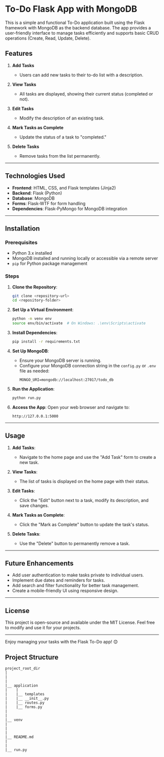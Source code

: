# To-Do Flask App with MongoDB

This is a simple and functional To-Do application built using the Flask framework with MongoDB as the backend database. The app provides a user-friendly interface to manage tasks efficiently and supports basic CRUD operations (Create, Read, Update, Delete).

## Features

1. **Add Tasks**  
   - Users can add new tasks to their to-do list with a description.

2. **View Tasks**  
   - All tasks are displayed, showing their current status (completed or not).

3. **Edit Tasks**  
   - Modify the description of an existing task.

4. **Mark Tasks as Complete**  
   - Update the status of a task to "completed."

5. **Delete Tasks**  
   - Remove tasks from the list permanently.

---

## Technologies Used

- **Frontend**: HTML, CSS, and Flask templates (Jinja2)
- **Backend**: Flask (Python)
- **Database**: MongoDB
- **Forms**: Flask-WTF for form handling
- **Dependencies**: Flask-PyMongo for MongoDB integration

---

## Installation

### Prerequisites
- Python 3.x installed
- MongoDB installed and running locally or accessible via a remote server
- `pip` for Python package management

### Steps
1. **Clone the Repository**:
   ```bash
   git clone <repository-url>
   cd <repository-folder>
   ```

2. **Set Up a Virtual Environment**:
   ```bash
   python -m venv env
   source env/bin/activate  # On Windows: .\env\Scripts\activate
   ```

3. **Install Dependencies**:
   ```bash
   pip install -r requirements.txt
   ```

4. **Set Up MongoDB**:
   - Ensure your MongoDB server is running.
   - Configure your MongoDB connection string in the `config.py` or `.env` file as needed:
     ```
     MONGO_URI=mongodb://localhost:27017/todo_db
     ```

5. **Run the Application**:
   ```bash
   python run.py
   ```

6. **Access the App**:
   Open your web browser and navigate to:
   ```
   http://127.0.0.1:5000
   ```

---

## Usage

1. **Add Tasks**:
   - Navigate to the home page and use the "Add Task" form to create a new task.

2. **View Tasks**:
   - The list of tasks is displayed on the home page with their status.

3. **Edit Tasks**:
   - Click the "Edit" button next to a task, modify its description, and save changes.

4. **Mark Tasks as Complete**:
   - Click the "Mark as Complete" button to update the task's status.

5. **Delete Tasks**:
   - Use the "Delete" button to permanently remove a task.

---


## Future Enhancements

- Add user authentication to make tasks private to individual users.
- Implement due dates and reminders for tasks.
- Add search and filter functionality for better task management.
- Create a mobile-friendly UI using responsive design.

---

## License

This project is open-source and available under the MIT License. Feel free to modify and use it for your projects.

---

Enjoy managing your tasks with the Flask To-Do app! 😊


## Project Structure

```
project_root_dir
│
|
|
|__ application
|    |
|    |__ templates
|    |__ __init__.py
|    |__ routes.py
|    |__ forms.py
|
|
|__ venv
|
|
|
|__ README.md
|
|
|__ run.py
```
